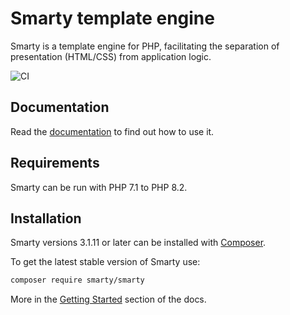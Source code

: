 # Smarty template engine

Smarty is a template engine for PHP, facilitating the separation of presentation (HTML/CSS) from application logic.

![CI](https://github.com/smarty-php/smarty/workflows/CI/badge.svg)

## Documentation

Read the [documentation](https://smarty-php.github.io/smarty/) to find out how to use it.

## Requirements

Smarty can be run with PHP 7.1 to PHP 8.2.

## Installation

Smarty versions 3.1.11 or later can be installed with [Composer](https://getcomposer.org/).

To get the latest stable version of Smarty use:

```bash
composer require smarty/smarty
````

More in the [Getting Started](./docs/getting-started.md) section of the docs.
